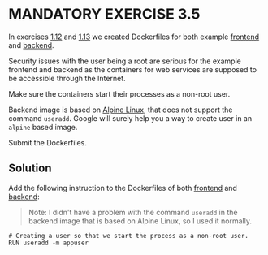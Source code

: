# MANDATORY EXERCISE 3.5

In exercises [1.12](https://devopswithdocker.com/part-1/section-6#exercises-111-114) and [1.13](https://devopswithdocker.com/part-1/section-6#exercises-111-114) we created Dockerfiles for both example [frontend](https://github.com/docker-hy/material-applications/tree/main/example-frontend) and [backend](https://github.com/docker-hy/material-applications/tree/main/example-backend).

Security issues with the user being a root are serious for the example frontend and backend as the containers for web services are supposed to be accessible through the Internet.

Make sure the containers start their processes as a non-root user.

Backend image is based on [Alpine Linux](https://www.alpinelinux.org/), that does not support the command `useradd`. Google will surely help you a way to create user in an `alpine` based image.

Submit the Dockerfiles.

## Solution

Add the following instruction to the Dockerfiles of both [frontend](example-frontend/Dockerfile) and [backend](example-backend/Dockerfile):

> Note: I didn't have a problem with the command `useradd` in the backend image that is based on Alpine Linux, so I used it normally.

```docker
# Creating a user so that we start the process as a non-root user.
RUN useradd -m appuser
```
